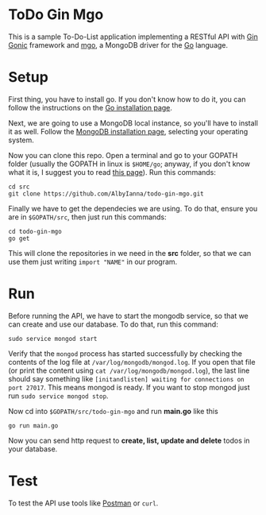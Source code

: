 # ToDo Gin Mgo
This is a sample To-Do-List application implementing a RESTful API with [Gin Gonic](https://github.com/gin-gonic/gin) framework and [mgo](https://labix.org/mgo), a MongoDB driver for the [Go](https://golang.org) language.


# Setup
First thing, you have to install go. If you don't know how to do it, you can follow the instructions on the [Go installation page](https://golang.org/doc/install).

Next, we are going to use a MongoDB local instance, so you'll have to install it as well. Follow the [MongoDB installation page](https://docs.mongodb.com/manual/installation/), selecting your operating system.

Now you can clone this repo. Open a terminal and go to your GOPATH folder (usually the GOPATH in linux is `$HOME/go`; anyway, if you don't know what it is, I suggest you to read [this page](https://github.com/golang/go/wiki/GOPATH)). Run this commands:
```
cd src
git clone https://github.com/AlbyIanna/todo-gin-mgo.git
```

Finally we have to get the dependecies we are using. To do that, ensure you are in `$GOPATH/src`, then just run this commands:
```
cd todo-gin-mgo
go get
```
This will clone the repositories in we need in the **src** folder, so that we can use them just writing `import "NAME"` in our program.

# Run
Before running the API, we have to start the mongodb service, so that we can create and use our database. To do that, run this command:
```
sudo service mongod start
```
Verify that the `mongod` process has started successfully by checking the contents of the log file at `/var/log/mongodb/mongod.log`. If you open that file (or print the content using `cat /var/log/mongodb/mongod.log`), the last line should say something like `[initandlisten] waiting for connections on port 27017`. This means mongod is ready. If you want to stop mongod just run `sudo service mongod stop`.

Now cd into `$GOPATH/src/todo-gin-mgo` and run **main.go** like this
```
go run main.go
```
Now you can send http request to **create, list, update and delete** todos in your database.

# Test
To test the API use tools like [Postman](https://www.getpostman.com/) or `curl`.
